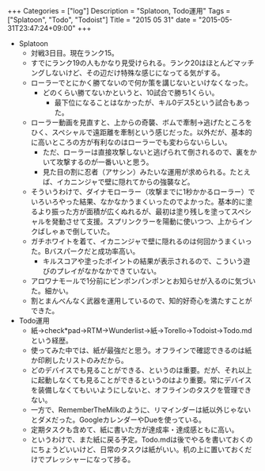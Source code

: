 +++
Categories = ["log"]
Description = "Splatoon, Todo運用"
Tags = ["Splatoon", "Todo", "Todoist"]
Title = "2015 05 31"
date = "2015-05-31T23:47:24+09:00"
+++

* Splatoon
	* 対戦3日目。現在ランク15。
	* すでにランク19の人もかなり見受けられる。ランク20はほとんどマッチングしないけど、その辺だけ特殊な感じになってる気がする。
	* ローラーでとにかく勝てないので何か策を講じないといけなくなった。
		* どのくらい勝てないかというと、10試合で勝ち1くらい。
			* 最下位になることはなかったが、キル0デス5という試合もあった。
	* ローラー動画を見直すと、上からの奇襲、ボムで牽制→逃げたところをひく、スペシャルで遠距離を牽制という感じだった。以外だが、基本的に高いところの方が有利なのはローラーでも変わらないらしい。
		* ただ、ローラーは直接攻撃しないと逃げられて倒されるので、裏をかいて攻撃するのが一番いいと思う。
		* 見た目の割に忍者（アサシン）みたいな運用が求められる。たとえば、イカニンジャで壁に隠れてからの強襲など。
	* そういうわけで、ダイナモローラー（攻撃までに1秒かかるローラー）でいろいろやった結果、なかなかうまくいったのでよかった。基本的に塗るより振った方が面積が広くぬれるが、最初は塗り残しを塗ってスペシャルを発動させて支援。スプリンクラーを陽動に使いつつ、上からインクばしゃぁで倒していた。
	* ガチホワイトを着て、イカニンジャで壁に隠れるのは何回かうまくいった。Bバスパークだと成功率高い。
		* キルスコアや塗ったポイントの結果が表示されるので、こういう遊びのプレイがなかなかできていない。
	* アロワナモールで1分前にピンポンパンポンとお知らせが入るのに気づいた。細かい。
	* 割とまんべんなく武器を運用しているので、知的好奇心を満たすことができた。
* Todo運用
	* 紙→check*pad→RTM→Wunderlist→紙→Torello→Todoist→Todo.mdという経歴。
	* 使ってみた中では、紙が最強だと思う。オフラインで確認できるのは紙か印刷したリストのみだから。
	* どのデバイスでも見ることができる、というのは重要。だが、それ以上に起動しなくても見ることができるというのはより重要。常にデバイスを装備しなくてもいいようにしないと、オフラインのタスクを管理できない。
	* 一方で、RememberTheMilkのように、リマインダーは紙以外じゃないとダメだった。GoogleカレンダーやDueを使っている。
	* 定期タスクも含めて、紙に書いた方が達成率・達成感ともに高い。
	* というわけで、また紙に戻る予定。Todo.mdは後でやるを書いておくのにちょうどいいけど、日常のタスクは紙がいい。机の上に置いておくだけでプレッシャーになって捗る。
